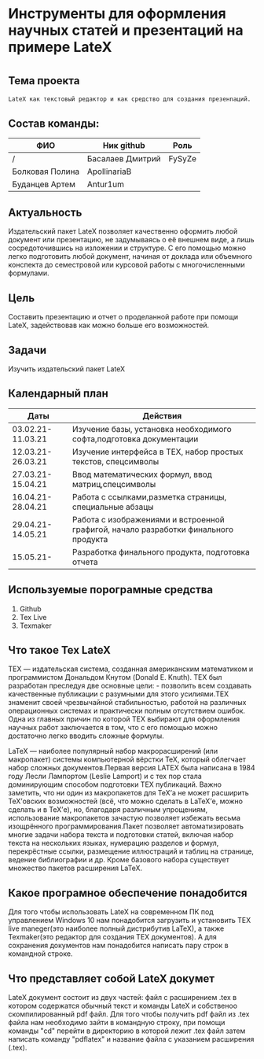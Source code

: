 # Инструменты для оформления научных статей и презентаций на примере LateX
#
## Тема проекта
```sh
LateX как текстовый редактор и как средство для создания презенnаций.
```
## Состав команды:
| ФИО | Ник github |Роль |
| ------ | ----- |-----|
/| Басалаев Дмитрий | FySyZe |
| Болковая Полина |ApollinariaB |
| Буданцев Артем | Antur1um |

## Актуальность
Издательский пакет LateX позволяет качественно оформить любой
 документ или презентацию, не задумываясь о её внешнем виде, а лишь
 сосредоточившись на изложении и структуре. С его помощью можно легко 
 подготовить любой документ, начиная от доклада или объемного конспекта
 до семестровой или курсовой работы с многочисленными формулами. 


## Цель
Составить презентацию и отчет о проделанной работе при помощи LateX, задействовав как можно больше его возможностей.


## Задачи
Изучить издательский пакет LateX

## Календарный план
|Даты|Действия|
|------|----|
|03.02.21-11.03.21|Изучение базы, установка необходимого софта,подготовка документации|
|12.03.21-26.03.21|Изучение интерфейса в TEX, набор простых текстов, спецсимволы|
|27.03.21-15.04.21|Ввод математических формул, ввод матриц,спецсимволы|
|16.04.21-28.04.21|Работа с ссылками,разметка страницы, специальные абзацы|
|29.04.21-14.05.21|Работа с изображениями и встроенной графигой, начало разработки финального продукта|
|15.05.21-        |Разработка финального продукта, подготовка отчета|

## Используемые порограмные средства
1. Github
2. Tex Live
3. Texmaker

## Что такое Tex LateX 
 
TEX — издательская система, созданная американским математиком и программистом Дональдом Кнутом (Donald E. Knuth). TEX был разработан преследуя две основные цели: - позволить всем создавать качественные публикации с разумными для этого усилиями.TEX знаменит своей чрезвычайной стабильностью, работой на различных операционных системах и практически полным отсутствием ошибок. Одна из главных причин по которой TEX выбирают для оформления научных работ заключается в том, что с его помощью можно достаточно легко вводить сложные формулы. 

LaTeX — наиболее популярный набор макрорасширений (или макропакет) системы компьютерной вёрстки TeX, который облегчает набор сложных документов.Первая версия LATEX была написана в 1984 году Лесли Лампортом (Leslie Lamport) и с тех пор стала доминирующим способом подготовки TEX публикаций. 
Важно заметить, что ни один из макропакетов для TeX’а не может расширить TeX’овских возможностей (всё, что можно сделать в LaTeX’е, можно сделать и в TeX’е), но, благодаря различным упрощениям, использование макропакетов зачастую позволяет избежать весьма изощрённого программирования.Пакет позволяет автоматизировать многие задачи набора текста и подготовки статей, включая набор текста на нескольких языках, нумерацию разделов и формул, перекрёстные ссылки, размещение иллюстраций и таблиц на странице, ведение библиографии и др. Кроме базового набора существует множество пакетов расширения LaTeX. 

## Какое програмное обеспечение понадобится 

Для того чтобы использовать LateX на современном ПК под управлением Windows 10 нам понадобится загрузить и установить TEX live maneger(это наиболее полный дистрибутив LaTeX), а также Texmaker(это редактор для создания TEX документов). А для сохранения документов нам понадобится написать пару строк в командной строке. 

## Что представляет собой LateX докумет

LateX документ состоит из двух частей: файл с расширением .tex в котором содержатся обычный текст и команды LateX  и собственоо скомпилированный pdf файл. Для того чтобы получить pdf файл из .tex файла нам необходимо зайти в командную строку, при помощи команды "cd" перейти в директорию в которой лежит .tex файл затем написать команду "pdflatex" и название файла с указанием расширения (.tex).













